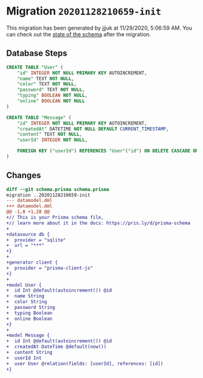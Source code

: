 # Migration `20201128210659-init`

This migration has been generated by jjjuk at 11/29/2020, 5:06:59 AM.
You can check out the [state of the schema](./schema.prisma) after the migration.

## Database Steps

```sql
CREATE TABLE "User" (
    "id" INTEGER NOT NULL PRIMARY KEY AUTOINCREMENT,
    "name" TEXT NOT NULL,
    "color" TEXT NOT NULL,
    "password" TEXT NOT NULL,
    "typing" BOOLEAN NOT NULL,
    "online" BOOLEAN NOT NULL
)

CREATE TABLE "Message" (
    "id" INTEGER NOT NULL PRIMARY KEY AUTOINCREMENT,
    "createdAt" DATETIME NOT NULL DEFAULT CURRENT_TIMESTAMP,
    "content" TEXT NOT NULL,
    "userId" INTEGER NOT NULL,

    FOREIGN KEY ("userId") REFERENCES "User"("id") ON DELETE CASCADE ON UPDATE CASCADE
)
```

## Changes

```diff
diff --git schema.prisma schema.prisma
migration ..20201128210659-init
--- datamodel.dml
+++ datamodel.dml
@@ -1,0 +1,28 @@
+// This is your Prisma schema file,
+// learn more about it in the docs: https://pris.ly/d/prisma-schema
+
+datasource db {
+  provider = "sqlite"
+  url = "***"
+}
+
+generator client {
+  provider = "prisma-client-js"
+}
+
+model User {
+  id Int @default(autoincrement()) @id
+  name String
+  color String
+  password String
+  typing Boolean
+  online Boolean
+}
+
+model Message {
+  id Int @default(autoincrement()) @id
+  createdAt DateTime @default(now())
+  content String
+  userId Int
+  user User @relation(fields: [userId], references: [id])
+}
```



